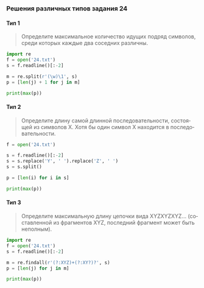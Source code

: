 ### Решения различных типов задания 24

#### Тип 1
> Опре­де­ли­те мак­си­маль­ное ко­ли­че­ство иду­щих под­ряд сим­во­лов, среди ко­то­рых каж­дые два со­сед­них раз­лич­ны.

```python
import re
f = open('24.txt')
s = f.readline()[:-2]

m = re.split(r'(\w)\1', s)
p = [len(j) + 1 for j in m]

print(max(p))
```

#### Тип 2
> Опре­де­ли­те длину самой длин­ной по­сле­до­ва­тель­но­сти, со­сто­я­щей из сим­во­лов X. Хотя бы один сим­вол X на­хо­дит­ся в по­сле­до­ва­тель­но­сти.

```python
f = open('24.txt')

s = f.readline()[:-2]
s = s.replace('Y', ' ').replace('Z', ' ')
s = s.split()

p = [len(i) for i in s]

print(max(p))
```

#### Тип 3
> Опре­де­ли­те мак­си­маль­ную длину це­поч­ки вида XYZXYZXYZ... (со­став­лен­ной из фраг­мен­тов XYZ, по­след­ний фраг­мент может быть не­пол­ным).

```python
import re
f = open('24.txt')
s = f.readline()[:-2]

m = re.findall(r'(?:XYZ)+(?:XY?)?', s)
p = [len(j) for j in m]

print(max(p))
```
